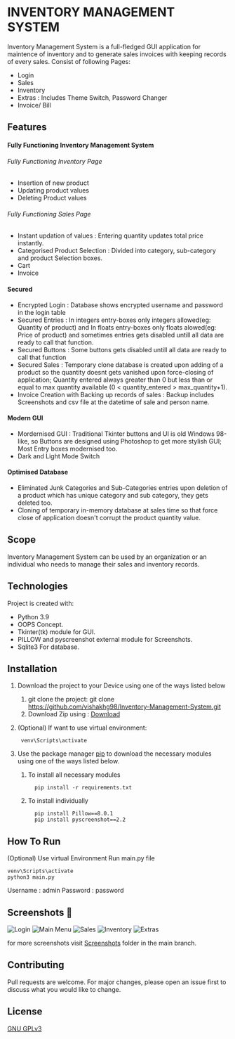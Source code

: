 # INVENTORY MANAGEMENT SYSTEM
Inventory Management System is a full-fledged GUI application for maintence of inventory and to generate sales invoices with keeping records of every sales.
Consist of following Pages:
* Login
* Sales
* Inventory
* Extras : Includes Theme Switch, Password Changer
* Invoice/ Bill

## Features

#### Fully Functioning Inventory Management System
###### Fully Functioning Inventory Page
* Insertion of new product
* Updating product values
* Deleting Product values
###### Fully Functioning Sales Page
* Instant updation of values : Entering quantity updates total price instantly.
* Categorised Product Selection : Divided into category, sub-category and product Selection boxes.
* Cart
* Invoice 

#### Secured
* Encrypted Login : Database shows encrypted username and password in the login table
* Secured Entries : In integers entry-boxes only integers allowed(eg: Quantity of product) and In floats entry-boxes only floats alowed(eg: Price of product) and sometimes entries gets disabled untill all data are ready to call that function.
* Secured Buttons : Some buttons gets disabled untill all data are ready to call that function
* Secured Sales : Temporary clone database is created upon adding of a product so the quantity doesnt gets vanished upon force-closing of application; Quantity entered always greater than 0 but less than or equal to  max quantity available (0 < quantity_entered > max_quantity+1).
* Invoice Creation with Backing up records of sales : Backup includes Screenshots and csv file at the datetime of sale and person name.

#### Modern GUI
* Mordernised GUI : Traditional Tkinter buttons and UI is old Windows 98-like, so Buttons are designed using Photoshop to get more stylish GUI; Most Entry boxes modernised too.
* Dark and Light Mode Switch
#### Optimised Database
* Eliminated Junk Categories and Sub-Categories entries upon deletion of a product which has unique category and sub category, they gets deleted too.
* Cloning of temporary in-memory database at sales time so that force close of application doesn't corrupt the product quantity value.


## Scope
Inventory Management System can be used by an organization or an individual who needs to manage their sales and inventory records.

## Technologies
Project is created with:
* Python 3.9
* OOPS Concept.
* Tkinter(tk) module for GUI.
* PILLOW and pyscreenshot external module for Screenshots.
* Sqlite3 For database.


## Installation
1. Download the project to your Device using one of the ways listed below
   1. git clone the project:
git clone https://github.com/vishakhg98/Inventory-Management-System.git
   1. Download Zip using : [Download](https://github.com/vishakhg98/Inventory-Management-System/archive/master.zip)
	 
1. (Optional) If want to use virtual environment:
		
		venv\Scripts\activate

1. Use the package manager [pip](https://pip.pypa.io/en/stable/) to download the necessary modules using one of the ways listed below.
   1. To install all necessary modules

			pip install -r requirements.txt
   1. To install individually

			pip install Pillow==8.0.1
			pip install pyscreenshot==2.2

## How To Run
(Optional) Use virtual Environment
Run main.py file

	venv\Scripts\activate
	python3 main.py

Username : admin
Password : password

## Screenshots 📸
![Login](https://github.com/vishakhg98/Inventory-Management-System/blob/master/Screenshots/Dark%20Mode/Login.png)
![Main Menu](https://github.com/vishakhg98/Inventory-Management-System/blob/master/Screenshots/Dark%20Mode/Main%20Menu.png)
![Sales](https://github.com/vishakhg98/Inventory-Management-System/blob/master/Screenshots/Dark%20Mode/Sales.png)
![Inventory](https://github.com/vishakhg98/Inventory-Management-System/blob/master/Screenshots/Dark%20Mode/Inventory.png)
![Extras](https://github.com/vishakhg98/Inventory-Management-System/blob/master/Screenshots/Dark%20Mode/Extras.png)

for more screenshots visit [Screenshots](https://github.com/vishakhg98/Inventory-Management-System/tree/master/Screenshots) folder in the main branch.

	
## Contributing
Pull requests are welcome. For major changes, please open an issue first to discuss what you would like to change.


## License
[GNU GPLv3](https://choosealicense.com/licenses/gpl-3.0/)
